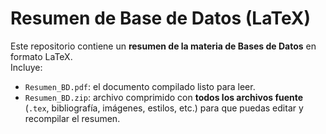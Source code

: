 # Resumen de Base de Datos (LaTeX)

Este repositorio contiene un **resumen de la materia de Bases de Datos** en formato LaTeX.  
Incluye:

- `Resumen_BD.pdf`: el documento compilado listo para leer.
- `Resumen_BD.zip`: archivo comprimido con **todos los archivos fuente** (`.tex`, bibliografía, imágenes, estilos, etc.) para que puedas editar y recompilar el resumen.
